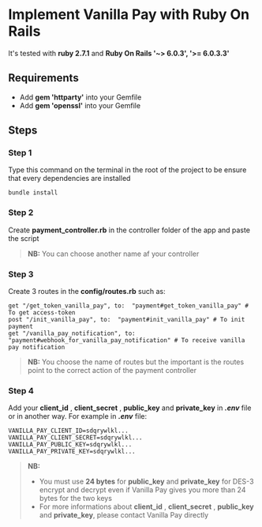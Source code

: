 # Implement Vanilla Pay with Ruby On Rails

It's tested with **ruby 2.7.1** and **Ruby On Rails '~> 6.0.3', '>= 6.0.3.3'**

## Requirements
- Add **gem 'httparty'** into your Gemfile
- Add **gem 'openssl'** into your Gemfile

## Steps
### Step 1
Type this command on the terminal in the root of the project to be ensure that every dependencies are installed

    bundle install

### Step 2
Create **payment_controller.rb** in the controller folder of the app and paste the script

> **NB:** You can choose another name af your controller

### Step 3
Create 3 routes in the **config/routes.rb** such as:

   
	get "/get_token_vanilla_pay", to:  "payment#get_token_vanilla_pay" # To get access-token
    post "/init_vanilla_pay", to:  "payment#init_vanilla_pay" # To init payment
    get "/vanilla_pay_notification", to:  "payment#webhook_for_vanilla_pay_notification" # To receive vanilla pay notification

> **NB:** You choose the name of routes but the important is the routes point to the correct action of the payment controller

### Step 4
Add your **client_id** , **client_secret** , **public_key** and **private_key** in ***.env*** file or in another way.
For example in ***.env*** file:

    VANILLA_PAY_CLIENT_ID=sdqrywlkl...
    VANILLA_PAY_CLIENT_SECRET=sdqrywlkl...
    VANILLA_PAY_PUBLIC_KEY=sdqrywlkl...
    VANILLA_PAY_PRIVATE_KEY=sdqrywlkl...

> **NB:** 
> 
>  - You must use **24 bytes** for **public_key** and **private_key** for DES-3 encrypt and decrypt even if Vanilla Pay gives you more than
> 24 bytes for the two keys
>  - For more informations about **client_id** , **client_secret** , **public_key** and **private_key**, please contact Vanilla Pay directly
